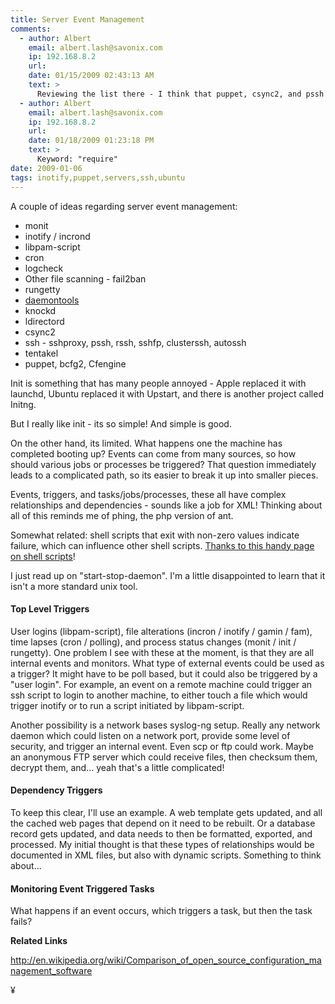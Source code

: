 ```yaml
---
title: Server Event Management
comments:
  - author: Albert
    email: albert.lash@savonix.com
    ip: 192.168.8.2
    url:
    date: 01/15/2009 02:43:13 AM
    text: >
      Reviewing the list there - I think that puppet, csync2, and pssh will be helpful to me in general.
  - author: Albert
    email: albert.lash@savonix.com
    ip: 192.168.8.2
    url:
    date: 01/18/2009 01:23:18 PM
    text: >
      Keyword: "require"
date: 2009-01-06
tags: inotify,puppet,servers,ssh,ubuntu
---
```

A couple of ideas regarding server event management:

* monit
* inotify / incrond
* libpam-script
* cron
* logcheck
* Other file scanning - fail2ban
* rungetty
* <a href="http://www.docunext.com/wiki/Daemontools">daemontools</a>
* knockd
* ldirectord
* csync2
* ssh - sshproxy, pssh, rssh, sshfp, clusterssh, autossh
* tentakel
* puppet, bcfg2, Cfengine

Init is something that has many people annoyed - Apple replaced it with launchd, Ubuntu replaced it with Upstart, and there is another project called Initng.

But I really like init - its so simple! And simple is good.

On the other hand, its limited. What happens one the machine has completed booting up? Events can come from many sources, so how should various jobs or processes be triggered? That question immediately leads to a complicated path, so its easier to break it up into smaller pieces.

Events, triggers, and tasks/jobs/processes, these all have complex relationships and dependencies - sounds like a job for XML! Thinking about all of this reminds me of phing, the php version of ant.

Somewhat related: shell scripts that exit with non-zero values indicate failure, which can influence other shell scripts. <a href="http://www.hsrl.rutgers.edu/ug/shell_help.html">Thanks to this handy page on shell scripts</a>!

I just read up on "start-stop-daemon". I'm a little disappointed to learn that it isn't a more standard unix tool.

#### Top Level Triggers

User logins (libpam-script), file alterations (incron / inotify / gamin / fam), time lapses (cron / polling), and process status changes (monit / init / rungetty). One problem I see with these at the moment, is that they are all internal events and monitors. What type of external events could be used as a trigger? It might have to be poll based, but it could also be triggered by a "user login". For example, an event on a remote machine could trigger an ssh script to login to another machine, to either touch a file which would trigger inotify or to run a script initiated by libpam-script.

Another possibility is a network bases syslog-ng setup. Really any network daemon which could listen on a network port, provide some level of security, and trigger an internal event. Even scp or ftp could work. Maybe an anonymous FTP server which could receive files, then checksum them, decrypt them, and... yeah that's a little complicated!

#### Dependency Triggers

To keep this clear, I'll use an example. A web template gets updated, and all the cached web pages that depend on it need to be rebuilt. Or a database record gets updated, and data needs to then be formatted, exported, and processed. My initial thought is that these types of relationships would be documented in XML files, but also with dynamic scripts. Something to think about...

#### Monitoring Event Triggered Tasks

What happens if an event occurs, which triggers a task, but then the task fails?

<strong>Related Links</strong>

<a href="http://en.wikipedia.org/wiki/Comparison_of_open_source_configuration_management_software">http://en.wikipedia.org/wiki/Comparison_of_open_source_configuration_management_software</a>

¥

